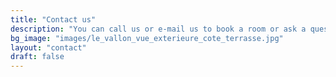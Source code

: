 ```yaml
---
title: "Contact us"
description: "You can call us or e-mail us to book a room or ask a question."
bg_image: "images/le_vallon_vue_exterieure_cote_terrasse.jpg"
layout: "contact"
draft: false
---
```

